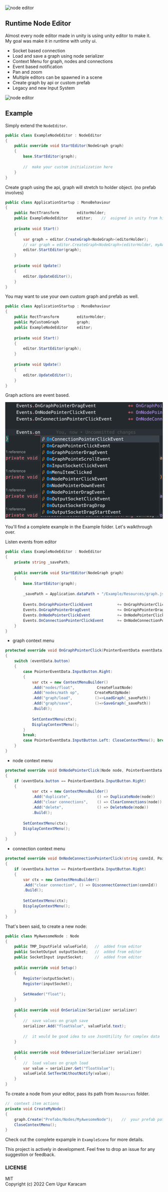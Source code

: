 ![node editor](./img/node_gif1.gif)

## Runtime Node Editor
Almost every node editor made in unity is using unity editor to make it.  
My goal was make it in runtime with unity ui.

- Socket based connection
- Load and save a graph using node serializer
- Context Menu for graph, nodes and connections
- Event based notification
- Pan and zoom
- Multiple editors can be spawned in a scene
- Create graph by api or custom prefab
- Legacy and new Input System 

![node editor](./img/node_gif2.gif)

## Example
Simply extend the `NodeEditor`.

```c#
public class ExampleNodeEditor : NodeEditor
{
    public override void StartEditor(NodeGraph graph)
    {
        base.StartEditor(graph);

        //  make your custom initialization here
    }
}
```

Create graph using the api, graph will stretch to holder object. (no prefab involves)

```c#
public class ApplicationStartup : MonoBehaviour
{
    public RectTransform        editorHolder;
    public ExampleNodeEditor    editor;    //  asigned in unity from hierarchy

    private void Start()
    {
        var graph = editor.CreateGraph<NodeGraph>(editorHolder);
        // var graph = editor.CreateGraph<NodeGraph>(editorHolder, myAwsomeColor);
        editor.StartEditor(graph);
    }

    private void Update()
    {
        editor.UpdateEditor();
    }
}

```
You may want to use your own custom graph and prefab as well.

```c#
public class ApplicationStartup : MonoBehaviour
{
    public RectTransform        editorHolder;
    public MyCustomGraph        graph;
    public ExampleNodeEditor    editor;

    private void Start()
    {
        editor.StartEditor(graph);
    }

    private void Update()
    {
        editor.UpdateEditor();
    }
}
```  
Graph actions are event based.  

![node editor](./img/events.png)



You'll find a complete example in the Example folder. Let's walkthrough over.

Listen events from editor
```c#
public class ExampleNodeEditor : NodeEditor
{
    private string _savePath;

    public override void StartEditor(NodeGraph graph)
    {
        base.StartEditor(graph);

        _savePath = Application.dataPath + "/Example/Resources/graph.json";
        
        Events.OnGraphPointerClickEvent           += OnGraphPointerClick;
        Events.OnGraphPointerDragEvent            += OnGraphPointerDrag;
        Events.OnNodePointerClickEvent            += OnNodePointerClick;
        Events.OnConnectionPointerClickEvent      += OnNodeConnectionPointerClick;
    }
}
```
- graph context menu
```c#
protected override void OnGraphPointerClick(PointerEventData eventData)
{
    switch (eventData.button)
    {
        case PointerEventData.InputButton.Right: 
        {
            var ctx = new ContextMenuBuilder()
            .Add("nodes/float",          CreateFloatNode)
            .Add("nodes/math op",       CreateMatOpNode)
            .Add("graph/load",          ()=>LoadGraph(_savePath))
            .Add("graph/save",          ()=>SaveGraph(_savePath))
            .Build();

            SetContextMenu(ctx);
            DisplayContextMenu(); 
        }
        break;
        case PointerEventData.InputButton.Left: CloseContextMenu(); break;
    }
}
```
- node context menu
```c#
protected override void OnNodePointerClick(Node node, PointerEventData eventData)
{
    if (eventData.button == PointerEventData.InputButton.Right)
    {
            var ctx = new ContextMenuBuilder()
            .Add("duplicate",            () => DuplicateNode(node))
            .Add("clear connections",    () => ClearConnections(node))
            .Add("delete",               () => DeleteNode(node))
            .Build();

        SetContextMenu(ctx);
        DisplayContextMenu();
    }
}
```
- connection context menu
```c#
protected override void OnNodeConnectionPointerClick(string connId, PointerEventData eventData)
{
    if (eventData.button == PointerEventData.InputButton.Right)
    {
        var ctx = new ContextMenuBuilder()
        .Add("clear connection", () => DisconnectConnection(connId))
        .Build();

        SetContextMenu(ctx);
        DisplayContextMenu();
    }
}
```


That's been said, to create a new node:
```c#
public class MyAwesomeNode : Node
{
    public TMP_InputField valueField;   //  added from editor
    public SocketOutput outputSocket;   //  added from editor
    public SocketInput inputSocket;     //  added from editor

    public override void Setup()
    {
        Register(outputSocket);
        Register(inputSocket);

        SetHeader("float");
    }

    public override void OnSerialize(Serializer serializer)
    {
        //  save values on graph save
        serializer.Add("floatValue", valueField.text);

        //  it would be good idea to use JsonUtility for complex data
    }

    public override void OnDeserialize(Serializer serializer)
    {
        //  load values on graph load
        var value = serializer.Get("floatValue");
        valueField.SetTextWithoutNotify(value);
    }
}
```
To create a node from your editor, pass its path from `Resources` folder.
```c#
//  context item actions
private void CreateMyNode()
{
    graph.Create("Prefabs/Nodes/MyAwesomeNode");    //  your prefab path in resources
    CloseContextMenu();
}
```

Check out the complete expample in `ExampleScene` for more details.


This project is actively in development. 
Feel free to drop an issue for any suggestion or feedback.  


### LICENSE  
MIT  
Copyright (c) 2022 Cem Ugur Karacam
